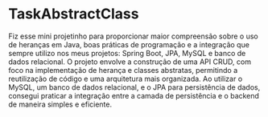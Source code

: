 # TaskAbstractClass

Fiz esse mini projetinho para proporcionar maior compreensão sobre o uso de heranças em Java, boas práticas de programação e a integração que sempre utilizo nos meus projetos: Spring Boot, JPA, MySQL e banco de dados relacional. O projeto envolve a construção de uma API CRUD, com foco na implementação de herança e classes abstratas, permitindo a reutilização de código e uma arquitetura mais organizada. Ao utilizar o MySQL, um banco de dados relacional, e o JPA para persistência de dados, consegui praticar a integração entre a camada de persistência e o backend de maneira simples e eficiente.
